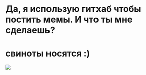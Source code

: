 <h1>Да, я использую гитхаб чтобы постить мемы. И что ты мне сделаешь?</h1>
<h1>свиноты носятся :)</h3>
<img src="https://images-ext-1.discordapp.net/external/4iupmYh6kTUT5UXayHBoE-OPWmtkIrQVepMeARD3Xxg/https/media.discordapp.net/attachments/769731732151861249/789263797814689822/speed.gif"> 
